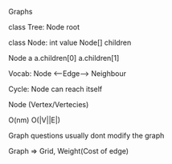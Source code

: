 Graphs

class Tree:
    Node root

class Node:
    int value
    Node[] children

Node a
    a.children[0]
    a.children[1]


Vocab:
Node <--Edge--> Neighbour

Cycle: Node can reach itself

Node (Vertex/Vertecies)

O(nm)
O(|V||E|)

Graph questions usually dont modify the graph

Graph => Grid, Weight(Cost of edge)